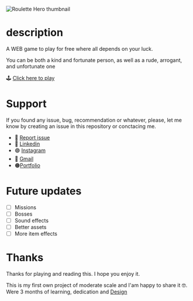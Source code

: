 ![Roulette Hero thumbnail](https://user-images.githubusercontent.com/86807758/242654307-4af7a0b3-9308-428b-b02b-29fe53048928.jpg)

# description

A WEB game to play for free where all depends on your luck.

You can be both a kind and fortunate person, as well as a rude, arrogant, and unfortunate one

🕹️ [Click here to play](https://roulette-hero.vercel.app)

<!-- # Docs

Docs generated with JSDoc to explain the most importance things about the code.

:bookmark_tabs: [Click here to see the docs](https://SOOOOOON)

Also you can see the tests for understand better the code. -->

# Support

If you found any issue, bug, recommendation or whatever, please, let me know by creating an issue in this repository or conctacing me.

- :ledger: [Report issue](https://github.com/Luca-Javier/Roulette-Hero/issues)
- 🔵 [Linkedin](https://www.linkedin.com/in/luca-javier-a103a2231/)
- :purple_circle: [Instagram](https://www.instagram.com/luca_javier15/)
- 🔴 [Gmail](mailto:luca.jav45@gmail.com)
- :orange_circle:[Portfolio](https://luca-javier.github.io/portfolio/)

# Future updates

- [ ] Missions
- [ ] Bosses
- [ ] Sound effects
- [ ] Better assets
- [ ] More item effects

# Thanks

Thanks for playing and reading this. I hope you enjoy it.

This is my first own project of moderate scale and I'am happy to share it :nerd_face:. Were 3 months of learning, dedication and [Design](https://www.figma.com/file/5ljrHplz1RyOXxleIF9GyT/Roulette-Hero?type=design&node-id=16%3A49&t=na6jjPiQ66DnlucW-1)
